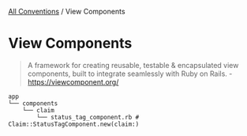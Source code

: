 [All Conventions](/docs/conventions.md) / View Components

# View Components

> A framework for creating reusable, testable & encapsulated view components, built to integrate seamlessly with Ruby on Rails. - https://viewcomponent.org/

```
app
└── components
    └── claim
        └── status_tag_component.rb # Claim::StatusTagComponent.new(claim:)
```
